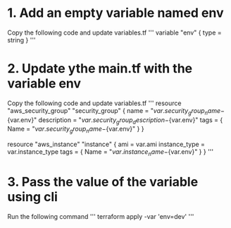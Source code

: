 # 1. Add an empty variable named env

Copy the following code and update variables.tf
'''
    variable "env" {
      type = string
    }
'''

# 2. Update ythe main.tf with the variable env

Copy the following code and update variables.tf
'''
   resource "aws_security_group" "security_group" {
     name        = "${var.security_group_name}-${var.env}"
     description = "${var.security_group_description}-${var.env}"
     tags = {
       Name = "${var.security_group_name}-${var.env}"
     }
   }

   resource "aws_instance" "instance" {
     ami           = var.ami
     instance_type = var.instance_type
     tags = {
       Name = "${var.instance_name}-${var.env}"
     }
   }
'''
# 3. Pass the value of the variable using cli
Run the following command
'''
   terraform apply -var 'env=dev'
'''
